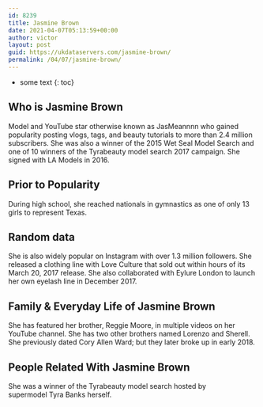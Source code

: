 ```yaml
---
id: 8239
title: Jasmine Brown
date: 2021-04-07T05:13:59+00:00
author: victor
layout: post
guid: https://ukdataservers.com/jasmine-brown/
permalink: /04/07/jasmine-brown/
---
```


* some text
{: toc}


## Who is Jasmine Brown



Model and YouTube star otherwise known as JasMeannnn who gained popularity posting vlogs, tags, and beauty tutorials to more than 2.4 million subscribers. She was also a winner of the 2015 Wet Seal Model Search and one of 10 winners of the Tyrabeauty model search 2017 campaign. She signed with LA Models in 2016.

                
                
                
## Prior to Popularity



During high school, she reached nationals in gymnastics as one of only 13 girls to represent Texas.

                
                
                
## Random data



She is also widely popular on Instagram with over 1.3 million followers. She released a clothing line with Love Culture that sold out within hours of its March 20, 2017 release. She also collaborated with Eylure London to launch her own eyelash line in December 2017.

                
                
                
## Family & Everyday Life of Jasmine Brown



She has featured her brother, Reggie Moore, in multiple videos on her YouTube channel. She has two other brothers named Lorenzo and Sherell. She previously dated Cory Allen Ward; but they later broke up in early 2018.

                
                
                
## People Related With Jasmine Brown



She was a winner of the Tyrabeauty model search hosted by supermodel Tyra Banks herself.

                
              
            
          
          
          